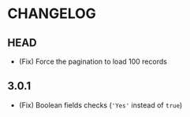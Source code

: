 # CHANGELOG

## HEAD

* (Fix) Force the pagination to load 100 records

## 3.0.1

* (Fix) Boolean fields checks (`'Yes'` instead of `true`)
